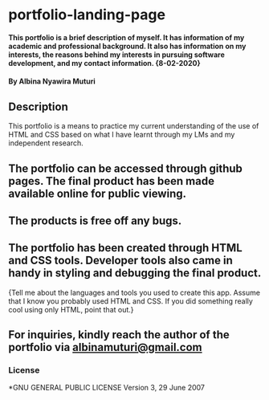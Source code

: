 # portfolio-landing-page
#### This portfolio is a brief description of myself. It has information of my academic and professional background. It also has information on my interests, the reasons behind my interests in pursuing software development, and my contact information. {8-02-2020}
#### By **Albina Nyawira Muturi**
## Description
This portfolio is a means to practice my current understanding of the use of HTML and CSS based on what I have learnt through my LMs and my independent research.
## The portfolio can be accessed through github pages. The final product has been made available online for public viewing.
## The products is free off any bugs.
## The portfolio has been created through HTML and CSS tools. Developer tools also came in handy in styling and debugging the final product.
{Tell me about the languages and tools you used to create this app. Assume that I know you probably used HTML and CSS. If you did something really cool using only HTML, point that out.}
## For inquiries, kindly reach the author of the portfolio via albinamuturi@gmail.com
### License
*GNU GENERAL PUBLIC LICENSE
                   Version 3, 29 June 2007
